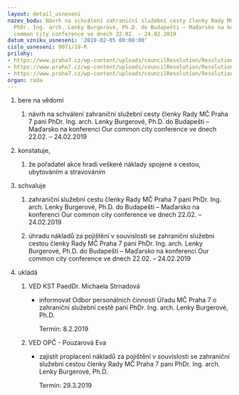 ```yaml
---
layout: detail_usneseni
nazev_bodu: Návrh na schválení zahraniční služební cesty členky Rady MČ Praha 7 paní
  PhDr. Ing. arch. Lenky Burgerové, Ph.D. do Budapešti – Maďarsko na konferenci Our
  common city conference ve dnech 22.02. – 24.02.2019
datum_vzniku_usneseni: '2019-02-05 00:00:00'
cislo_usneseni: 0071/19-R
prilohy:
- https://www.praha7.cz/wp-content/uploads/councilResolution/Resolutions/30581/export/DuvodovazpravaZV~428432.docx
- https://www.praha7.cz/wp-content/uploads/councilResolution/Resolutions/30581/export/ProgramkonferenceZV~428431.docx
- https://www.praha7.cz/wp-content/uploads/councilResolution/Resolutions/30581/export/export~428766.pdf
organ: rada
---
```

<ol class="urzList_view" id="urzList">
<li class="urzClass1" id=""><span name="1">bere na vědomí</span> 
<ol class="urzOlClass">
<li class="urzClass2" style="TEXT-ALIGN: left" id=""><span><p>návrh na schválení zahraniční služební cesty členky Rady MČ Praha 7 paní PhDr. Ing. arch. Lenky Burgerové, Ph.D. do Budapešti – Maďarsko na konferenci Our common city conference ve dnech 22.02. – 24.02.2019</p></span></li></ol></li>
<li class="urzClass1" id=""><span name="50">konstatuje,</span> 
<ol class="urzOlClass">
<li class="urzClass2" style="TEXT-ALIGN: left" id=""><span><p>že pořadatel akce hradí veškeré náklady spojené s cestou, ubytováním a stravováním<br></p></span></li></ol></li>
<li class="urzClass1" id=""><span name="24">schvaluje</span> 
<ol class="urzOlClass">
<li class="urzClass2" style="TEXT-ALIGN: left" id=""><span><p>zahraniční služební cestu členky Rady MČ Praha 7 paní PhDr. Ing. arch. Lenky Burgerové, Ph.D. do Budapešti – Maďarsko na konferenci Our common city conference ve dnech 22.02. – 24.02.2019</p></span></li><li class="urzClass2" id="" style="text-align: left;"><span><p>úhradu nákladů za pojištění v souvislosti se zahraniční služební cestou členky Rady MČ Praha 7 paní PhDr. Ing. arch. Lenky Burgerové, Ph.D. do Budapešti – Maďarsko na konferenci Our common city conference ve dnech 22.02. – 24.02.2019</p></span></li></ol></li><li class="urzClass1" id="urzUkoly"><span name="1">ukládá</span><ol class="urzOlClass"><li class="urzClass2"><span><p>VED KST PaedDr. Michaela Strnadová</p></span><ul class="urzUlClass"><li class="urzClass3"><span><p>informovat Odbor personálních činností Úřadu MČ Praha 7 o zahraniční služební cestě paní PhDr. Ing. arch. Lenky Burgerové, Ph.D.</p></span><span class="urzUkolTermin">  Termín:&nbsp;8.2.2019</span></li></ul></li><li class="urzClass2"><span><p>VED OPČ - Pouzarová Eva</p></span><ul class="urzUlClass"><li class="urzClass3"><span><p>zajistit proplacení nákladů za pojištění v souvislosti se zahraniční služební cestou členky Rady MČ Praha 7 paní PhDr. Ing. arch. Lenky Burgerové, Ph.D.</p></span><span class="urzUkolTermin">  Termín:&nbsp;29.3.2019</span></li></ul></li></ol></li>
</ol>